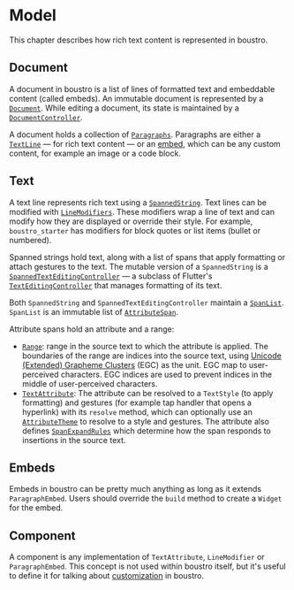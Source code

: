 # Model

This chapter describes how rich text content is represented in boustro.

## Document

A document in boustro is a list of lines of formatted text and embeddable content (called embeds).
An immutable document is represented by a [`Document`](https://pub.dev/documentation/boustro/latest/boustro/Document-class.html).
While editing a document, its state is maintained by a [`DocumentController`](https://pub.dev/documentation/boustro/latest/boustro/Document-class.html).

A document holds a collection of [`Paragraphs`](https://pub.dev/documentation/boustro/latest/boustro/Paragraph-class.html).
Paragraphs are either a [`TextLine`](https://pub.dev/documentation/boustro/latest/boustro/TextLine-class.html) —
for rich text content — or an [embed](https://pub.dev/documentation/boustro/latest/boustro/ParagraphEmbed-class.html),
which can be any custom content, for example an image or a code block.

## Text

A text line represents rich text using a [`SpannedString`](https://pub.dev/documentation/flutter_spanned_controller/latest/flutter_spanned_controller/SpannedString-class.html).
Text lines can be modified with [`LineModifiers`](https://pub.dev/documentation/boustro/latest/boustro/LineModifier-class.html).
These modifiers wrap a line of text and can modify how they are displayed or override their style.
For example, `boustro_starter` has modifiers for block quotes or list items (bullet or numbered).

Spanned strings hold text, along with a list of spans that apply formatting or attach gestures to
the text. The mutable version of a `SpannedString` is a [`SpannedTextEditingController`](https://pub.dev/documentation/flutter_spanned_controller/latest/flutter_spanned_controller/SpannedString-class.html) —
a subclass of Flutter's [`TextEditingController`](https://api.flutter.dev/flutter/widgets/TextEditingController-class.html)
that manages formatting of its text.

Both `SpannedString` and `SpannedTextEditingController` maintain a [`SpanList`](https://pub.dev/documentation/flutter_spanned_controller/latest/flutter_spanned_controller/SpanList-class.html).
`SpanList` is an immutable list of [`AttributeSpan`](https://pub.dev/documentation/flutter_spanned_controller/latest/flutter_spanned_controller/AttributeSpan-class.html).

Attribute spans hold an attribute and a range:

- [`Range`](https://pub.dev/documentation/flutter_spanned_controller/latest/flutter_spanned_controller/Range-class.html):
  range in the source text to which the attribute is applied. The boundaries of the range are
  indices into the source text, using [Unicode (Extended) Grapheme Clusters](https://unicode.org/reports/tr29/)
  (EGC) as the unit. EGC map to user-perceived characters. EGC indices are used to prevent indices
  in the middle of user-perceived characters.
- [`TextAttribute`](https://pub.dev/documentation/flutter_spanned_controller/latest/flutter_spanned_controller/TextAttribute-class.html):
  The attribute can be resolved to a `TextStyle` (to apply formatting) and gestures (for example tap handler that opens a
  hyperlink) with its `resolve` method, which can optionally use an [`AttributeTheme`](https://pub.dev/documentation/flutter_spanned_controller/latest/flutter_spanned_controller/AttributeTheme-class.html)
  to resolve to a style and gestures. The attribute also defines [`SpanExpandRules`](https://pub.dev/documentation/flutter_spanned_controller/latest/flutter_spanned_controller/SpanExpandRules-class.html)
  which determine how the span responds to insertions in the source text.

## Embeds

Embeds in boustro can be pretty much anything as long as it extends `ParagraphEmbed`.
Users should override the `build` method to create a `Widget` for the embed.

## Component

A component is any implementation of `TextAttribute`, `LineModifier` or `ParagraphEmbed`. This
concept is not used within boustro itself, but it's useful to define it for talking about
[customization](customization.md) in boustro.
